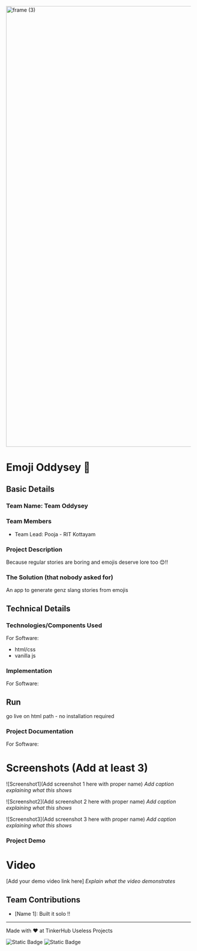 <img width="3188" height="1202" alt="frame (3)" src="https://github.com/user-attachments/assets/517ad8e9-ad22-457d-9538-a9e62d137cd7" />


# Emoji Oddysey 🎯


## Basic Details
### Team Name: Team Oddysey


### Team Members
- Team Lead: Pooja - RIT Kottayam

### Project Description
Because regular stories are boring and emojis deserve lore too 😊!!


### The Solution (that nobody asked for)

An app to generate genz slang stories from emojis


## Technical Details
### Technologies/Components Used
For Software:
- html/css 
- vanilla js 

### Implementation
For Software:

## Run

go live on html path - no installation required 



### Project Documentation
For Software:

# Screenshots (Add at least 3)
![Screenshot1](Add screenshot 1 here with proper name)
*Add caption explaining what this shows*

![Screenshot2](Add screenshot 2 here with proper name)
*Add caption explaining what this shows*

![Screenshot3](Add screenshot 3 here with proper name)
*Add caption explaining what this shows*

### Project Demo
# Video
[Add your demo video link here]
*Explain what the video demonstrates*

## Team Contributions
- [Name 1]: Built it solo !!

---
Made with ❤️ at TinkerHub Useless Projects 

![Static Badge](https://img.shields.io/badge/TinkerHub-24?color=%23000000&link=https%3A%2F%2Fwww.tinkerhub.org%2F)
![Static Badge](https://img.shields.io/badge/UselessProjects--25-25?link=https%3A%2F%2Fwww.tinkerhub.org%2Fevents%2FQ2Q1TQKX6Q%2FUseless%2520Projects)


